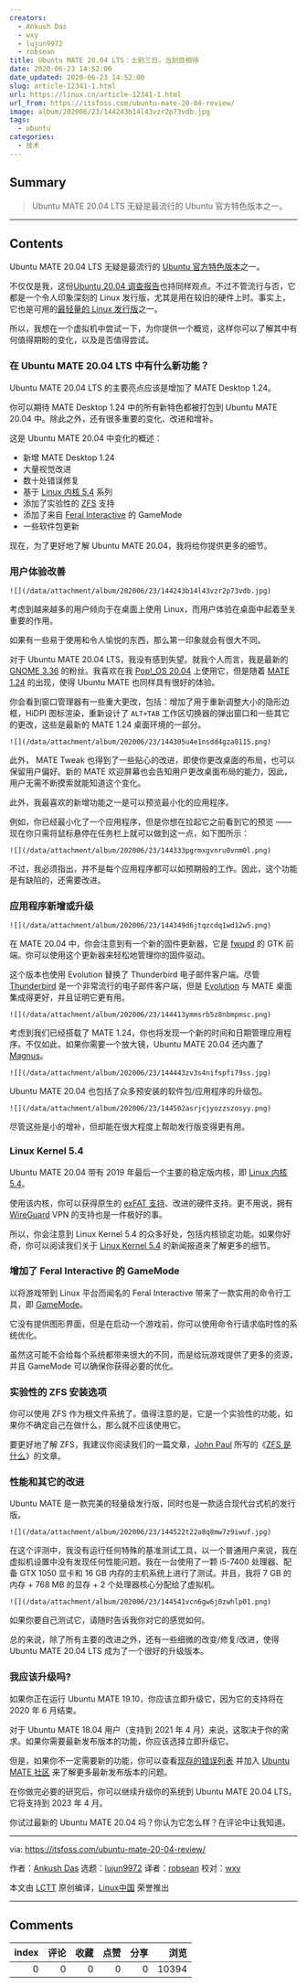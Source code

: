 ```yaml
---
creators:
  - Ankush Das
  - wxy
  - lujun9972
  - robsean
title: Ubuntu MATE 20.04 LTS：士别三日，当刮目相待
date: 2020-06-23 14:52:00
date_updated: 2020-06-23 14:52:00
slug: article-12341-1.html
url: https://linux.cn/article-12341-1.html
url_from: https://itsfoss.com/ubuntu-mate-20-04-review/
image: album/202006/23/144243b14l43vzr2p73vdb.jpg
tags:
  - ubuntu
categories:
  - 技术
---
```


## Summary

> Ubuntu MATE 20.04 LTS 无疑是最流行的 Ubuntu 官方特色版本之一。

***

<!-- more -->

## Contents

Ubuntu MATE 20.04 LTS 无疑是最流行的 [Ubuntu 官方特色版本](https://itsfoss.com/which-ubuntu-install/)之一。

不仅仅是我，这份[Ubuntu 20.04 调查报告](https://ubuntu.com/blog/ubuntu-20-04-survey-results)也持同样观点。不过不管流行与否，它都是一个令人印象深刻的 Linux 发行版，尤其是用在较旧的硬件上时。事实上，它也是可用的[最轻量的 Linux 发行版](https://itsfoss.com/lightweight-linux-beginners/)之一。

所以，我想在一个虚拟机中尝试一下，为你提供一个概览，这样你可以了解其中有何值得期盼的变化，以及是否值得尝试。

### 在 Ubuntu MATE 20.04 LTS 中有什么新功能？

Ubuntu MATE 20.04 LTS 的主要亮点应该是增加了 MATE Desktop 1.24。

你可以期待 MATE Desktop 1.24 中的所有新特色都被打包到 Ubuntu MATE 20.04 中。除此之外，还有很多重要的变化、改进和增补。

这是 Ubuntu MATE 20.04 中变化的概述：

* 新增 MATE Desktop 1.24
* 大量视觉改进
* 数十处错误修复
* 基于 [Linux 内核 5.4](https://itsfoss.com/linux-kernel-5-4/) 系列
* 添加了实验性的 [ZFS](https://itsfoss.com/what-is-zfs/) 支持
* 添加了来自 [Feral Interactive](https://github.com/FeralInteractive/gamemode) 的 GameMode
* 一些软件包更新

现在，为了更好地了解 Ubuntu MATE 20.04，我将给你提供更多的细节。

### 用户体验改善

`![](/data/attachment/album/202006/23/144243b14l43vzr2p73vdb.jpg)`

考虑到越来越多的用户倾向于在桌面上使用 Linux，而用户体验在桌面中起着至关重要的作用。

如果有一些易于使用和令人愉悦的东西，那么第一印象就会有很大不同。

对于 Ubuntu MATE 20.04 LTS，我没有感到失望。就我个人而言，我是最新的 [GNOME 3.36](https://itsfoss.com/gnome-3-36-release/) 的粉丝。我喜欢在我 [Pop!\_OS 20.04](https://linux.cn/article-12175-1.html) 上使用它，但是随着 [MATE 1.24](https://mate-desktop.org/blog/2020-02-10-mate-1-24-released/) 的出现，使得 Ubuntu MATE 也同样具有很好的体验。

你会看到窗口管理器有一些重大更改，包括：增加了用于重新调整大小的隐形边框，HiDPI 图标渲染，重新设计了 `ALT+TAB` 工作区切换器的弹出窗口和一些其它的更改，这些是最新的 MATE 1.24 桌面环境的一部分。

`![](/data/attachment/album/202006/23/144305u4e1nsdd4gza0115.png)`

此外， MATE Tweak 也得到了一些贴心的改进，即使你更改桌面的布局，也可以保留用户偏好。新的 MATE 欢迎屏幕也会告知用户更改桌面布局的能力，因此，用户无需不断摸索就能知道这个变化。

此外，我最喜欢的新增功能之一是可以预览最小化的应用程序。

例如，你已经最小化了一个应用程序，但是你想在拉起它之前看到它的预览 —— 现在你只需将鼠标悬停在任务栏上就可以做到这一点，如下图所示：

`![](/data/attachment/album/202006/23/144333pgrmxgvnru0vnm0l.png)`

不过，我必须指出，并不是每个应用程序都可以如预期般的工作。因此，这个功能是有缺陷的，还需要改进。

### 应用程序新增或升级

`![](/data/attachment/album/202006/23/144349d6jtqzcdq1wd12w5.png)`

在 MATE 20.04 中，你会注意到有一个新的固件更新器，它是 [fwupd](https://fwupd.org) 的 GTK 前端。你可以使用这个更新器来轻松地管理你的固件驱动。

这个版本也使用 Evolution 替换了 Thunderbird 电子邮件客户端。尽管 [Thunderbird](https://www.thunderbird.net/en-US/) 是一个非常流行的电子邮件客户端，但是 [Evolution](https://wiki.gnome.org/Apps/Evolution) 与 MATE 桌面集成得更好，并且证明它更有用。

`![](/data/attachment/album/202006/23/144413ymmsrb5z8nbmpmsc.png)`

考虑到我们已经搭载了 MATE 1.24，你也将发现一个新的时间和日期管理应用程序。不仅如此，如果你需要一个放大镜，Ubuntu MATE 20.04 还内置了 [Magnus](https://kryogenix.org/code/magnus/)。

`![](/data/attachment/album/202006/23/144443zv3s4nifspfi79ss.jpg)`

Ubuntu MATE 20.04 也包括了众多预安装的软件包/应用程序的升级包。

`![](/data/attachment/album/202006/23/144502asrjcjyozzszosyy.png)`

尽管这些是小的增补，但却能在很大程度上帮助发行版变得更有用。

### Linux Kernel 5.4

Ubuntu MATE 20.04 带有 2019 年最后一个主要的稳定版内核，即 [Linux 内核 5.4](https://itsfoss.com/linux-kernel-5-4/)。

使用该内核，你可以获得原生的 [exFAT 支持](https://cloudblogs.microsoft.com/opensource/2019/08/28/exfat-linux-kernel/)、改进的硬件支持。更不用说，拥有 [WireGuard](https://wiki.ubuntu.com/WireGuard) VPN 的支持也是一件极好的事。

所以，你会注意到 Linux Kernel 5.4 的众多好处，包括内核锁定功能。如果你好奇，你可以阅读我们关于 [Linux Kernel 5.4](https://itsfoss.com/linux-kernel-5-4/) 的新闻报道来了解更多的细节。

### 增加了 Feral Interactive 的 GameMode

以将游戏带到 Linux 平台而闻名的 Feral Interactive 带来了一款实用的命令行工具，即 [GameMode](https://github.com/FeralInteractive/gamemode)。

它没有提供图形界面，但是在启动一个游戏前，你可以使用命令行请求临时性的系统优化。

虽然这可能不会给每个系统都带来很大的不同，而是给玩游戏提供了更多的资源，并且 GameMode 可以确保你获得必要的优化。

### 实验性的 ZFS 安装选项

你可以使用 ZFS 作为根文件系统了。值得注意的是，它是一个实验性的功能，如果你不确定自己在做什么，那么就不应该使用它。

要更好地了解 ZFS，我建议你阅读我们的一篇文章，[John Paul](https://itsfoss.com/author/john/) 所写的《[ZFS 是什么](https://itsfoss.com/what-is-zfs/)》的文章。

### 性能和其它的改进

Ubuntu MATE 是一款完美的轻量级发行版，同时也是一款适合现代台式机的发行版。

`![](/data/attachment/album/202006/23/144522t22a8q8mw7z9iwuf.jpg)`

在这个评测中，我没有运行任何特殊的基准测试工具，以一个普通用户来说，我在虚拟机设置中没有发现任何性能问题。我在一台使用了一颗 i5-7400 处理器、配备 GTX 1050 显卡和 16 GB 内存的主机系统上进行了测试。并且，我将 7 GB 的内存 + 768 MB 的显存 + 2 个处理器核心分配给了虚拟机。

`![](/data/attachment/album/202006/23/144541vcn6gw6j0zwhlp01.png)`

如果你要自己测试它，请随时告诉我你对它的感觉如何。

总的来说，除了所有主要的改进之外，还有一些细微的改变/修复/改进，使得 Ubuntu MATE 20.04 LTS 成为了一个很好的升级版本。

### 我应该升级吗?

如果你正在运行 Ubuntu MATE 19.10，你应该立即升级它，因为它的支持将在 2020 年 6 月结束。

对于 Ubuntu MATE 18.04 用户（支持到 2021 年 4 月）来说，这取决于你的需求。如果你需要最新发布版本的功能，你应该选择立即升级它。

但是，如果你不一定需要新的功能，你可以查看[现存的错误列表](https://bugs.launchpad.net/ubuntu-mate) 并加入 [Ubuntu MATE 社区](https://ubuntu-mate.community/) 来了解更多最新发布版本的问题。

在你做完必要的研究后，你可以继续升级你的系统到 Ubuntu MATE 20.04 LTS，它将支持到 2023 年 4 月。

你试过最新的 Ubuntu MATE 20.04 吗？你认为它怎么样？在评论中让我知道。

---

via: <https://itsfoss.com/ubuntu-mate-20-04-review/>

作者：[Ankush Das](https://itsfoss.com/author/ankush/) 选题：[lujun9972](https://github.com/lujun9972) 译者：[robsean](https://github.com/robsean) 校对：[wxy](https://github.com/wxy)

本文由 [LCTT](https://github.com/LCTT/TranslateProject) 原创编译，[Linux中国](https://linux.cn/) 荣誉推出

***

## Comments


|   index |   评论 |   收藏 |   点赞 |   分享 |   浏览 |
|--------:|-------:|-------:|-------:|-------:|-------:|
|       0 |      0 |      0 |      0 |      0 |  10394 |
